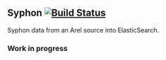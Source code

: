 ## Syphon  [![Build Status](https://travis-ci.org/howaboutwe/syphon.png)](https://travis-ci.org/howaboutwe/syphon)

Syphon data from an Arel source into ElasticSearch.

### Work in progress
